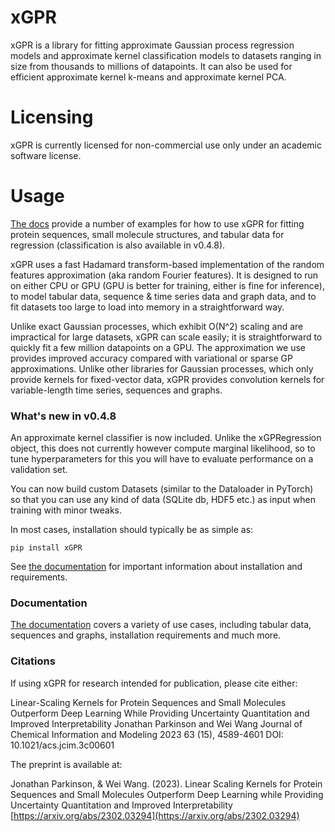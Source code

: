 # xGPR

xGPR is a library for fitting approximate Gaussian process regression
models and approximate kernel classification models to datasets ranging
in size from thousands to millions of datapoints. It can also be used
for efficient approximate kernel k-means and approximate kernel PCA.

# Licensing

xGPR is currently licensed for non-commercial use only under an
academic software license.

# Usage

[The docs](https://xgpr.readthedocs.io/en/latest/) provide a number of
examples for how to use xGPR for fitting protein sequences, small
molecule structures, and tabular data for regression (classification
is also available in v0.4.8).

xGPR uses a fast Hadamard transform-based implementation of the random features
approximation (aka random Fourier features). It is designed to run on either CPU
or GPU (GPU is better for training, either is fine for inference),
to model tabular data, sequence & time series data and graph data, and to
fit datasets too large to load into memory in a straightforward way.

Unlike exact Gaussian processes, which exhibit O(N^2) scaling
and are impractical for large datasets, xGPR can scale easily;
it is straightforward to quickly fit a few million datapoints
on a GPU. The approximation we use provides improved accuracy
compared with variational or sparse GP approximations.
Unlike other libraries for Gaussian processes,
which only provide kernels for fixed-vector data,
xGPR provides convolution kernels for variable-length time series,
sequences and graphs.

### What's new in v0.4.8
An approximate kernel classifier is now included. Unlike the xGPRegression
object, this does not currently however compute marginal likelihood, so
to tune hyperparameters for this you will have to evaluate performance
on a validation set.

You can now build custom Datasets (similar to the Dataloader in PyTorch)
so that you can use any kind of data (SQLite db, HDF5 etc.) as input
when training with minor tweaks.

In most cases, installation should typically be as simple as:
```
pip install xGPR
```
See [the documentation](https://xgpr.readthedocs.io/en/latest/) for important
information about installation and requirements.


### Documentation

[The documentation](https://xgpr.readthedocs.io/en/latest/) covers a variety of use cases, including tabular data,
sequences and graphs, installation requirements and much more.

### Citations

If using xGPR for research intended for publication, please cite either:


Linear-Scaling Kernels for Protein Sequences and Small Molecules Outperform Deep Learning While Providing Uncertainty Quantitation and Improved Interpretability
Jonathan Parkinson and Wei Wang
Journal of Chemical Information and Modeling 2023 63 (15), 4589-4601
DOI: 10.1021/acs.jcim.3c00601 

The preprint is available at:

Jonathan Parkinson, & Wei Wang. (2023). Linear Scaling Kernels for Protein Sequences and Small Molecules Outperform
Deep Learning while Providing Uncertainty Quantitation and Improved Interpretability
[https://arxiv.org/abs/2302.03294](https://arxiv.org/abs/2302.03294)
